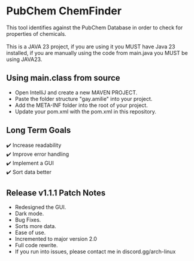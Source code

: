 # PubChem ChemFinder
This tool identifies against the PubChem Database in order to check for properties of chemicals.<br>
<br>
This is a JAVA 23 project, if you are using it you MUST have Java 23 installed, if you are manually using the code from main.java you MUST be using JAVA23.

## Using main.class from source
- Open IntelliJ and create a new MAVEN PROJECT.<br>
- Paste the folder structure "gay.amilie" into your project.<br>
- Add the META-INF folder into the root of your project.<br>
- Update your pom.xml with the pom.xml in this repository.<br>

## Long Term Goals
✔️ Increase readability<br>
✔️ Improve error handling<br>
✔️ Implement a GUI<br>
✔️ Sort data better<br>

## Release v1.1.1 Patch Notes
- Redesigned the GUI.
- Dark mode.
- Bug Fixes.
- Sorts more data.
- Ease of use.
- Incremented to major version 2.0
- Full code rewrite.
- If you run into issues, please contact me in discord.gg/arch-linux


